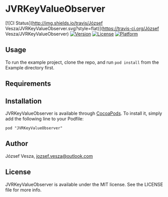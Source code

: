 # JVRKeyValueObserver

[![CI Status](http://img.shields.io/travis/József Vesza/JVRKeyValueObserver.svg?style=flat)](https://travis-ci.org/József Vesza/JVRKeyValueObserver)
[![Version](https://img.shields.io/cocoapods/v/JVRKeyValueObserver.svg?style=flat)](http://cocoadocs.org/docsets/JVRKeyValueObserver)
[![License](https://img.shields.io/cocoapods/l/JVRKeyValueObserver.svg?style=flat)](http://cocoadocs.org/docsets/JVRKeyValueObserver)
[![Platform](https://img.shields.io/cocoapods/p/JVRKeyValueObserver.svg?style=flat)](http://cocoadocs.org/docsets/JVRKeyValueObserver)

## Usage

To run the example project, clone the repo, and run `pod install` from the Example directory first.

## Requirements

## Installation

JVRKeyValueObserver is available through [CocoaPods](http://cocoapods.org). To install
it, simply add the following line to your Podfile:

    pod "JVRKeyValueObserver"

## Author

József Vesza, jozsef.vesza@outlook.com

## License

JVRKeyValueObserver is available under the MIT license. See the LICENSE file for more info.

